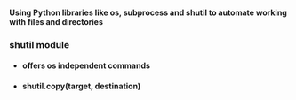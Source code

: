 #### Using Python libraries like os, subprocess and shutil to automate working with files and directories

### shutil module
- #### offers os independent commands 
- #### shutil.copy(target, destination)

